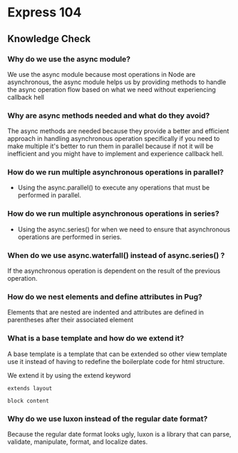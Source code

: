 # Express 104

## Knowledge Check

### Why do we use the async module?

We use the async module because most operations in Node are asynchronous, the async module helps us by providing methods to handle the async operation flow based on what we need without experiencing callback hell




### Why are async methods needed and what do they avoid?

The async methods are needed because they provide a better and efficient approach in handling asynchronous operation specifically if you need to make multiple it's better to run them in parallel because if not it will be inefficient and you might have to implement and experience callback hell.

### How do we run multiple asynchronous operations in parallel?

- Using the async.parallel() to execute any operations that must be performed in parallel.


### How do we run multiple asynchronous operations in series?

- Using the async.series() for when we need to ensure that asynchronous operations are performed in series.


### When do we use async.waterfall() instead of async.series() ?

If the asynchronous operation is dependent on the result of the previous operation.

### How do we nest elements and define attributes in Pug?

Elements that are nested are indented and attributes are defined in parentheses after their associated element

### What is a base template and how do we extend it?

A base template is a template that can be extended so other view template use it instead of having to redefine the boilerplate code for html structure.

We extend it by using the extend keyword

```
extends layout

block content
```

### Why do we use luxon instead of the regular date format?

Because the regular date format looks ugly, luxon is a library that can parse, validate, manipulate, format, and localize dates.

